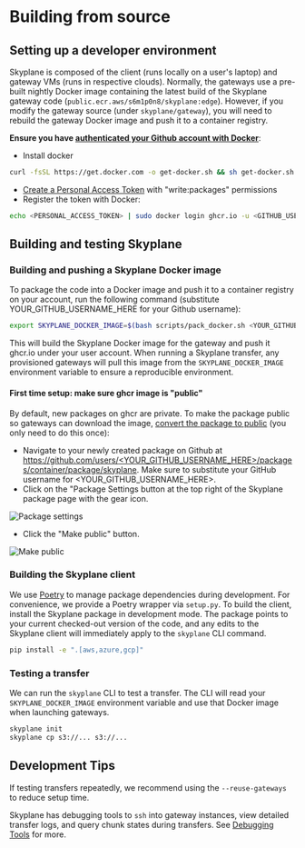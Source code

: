 # Building from source

## Setting up a developer environment

Skyplane is composed of the client (runs locally on a user's laptop) and gateway VMs (runs in respective clouds). Normally, the gateways use a pre-built nightly Docker image containing the latest build of the Skyplane gateway code (`public.ecr.aws/s6m1p0n8/skyplane:edge`). However, if you modify the gateway source (under `skyplane/gateway`), you will need to rebuild the gateway Docker image and push it to a container registry.

**Ensure you have [authenticated your Github account with Docker](https://docs.github.com/en/packages/working-with-a-github-packages-registry/working-with-the-container-registry#authenticating-to-the-container-registry)**:

* Install docker
```bash
curl -fsSL https://get.docker.com -o get-docker.sh && sh get-docker.sh
```
* [Create a Personal Access Token](https://github.com/settings/tokens/new) with "write:packages" permissions
* Register the token with Docker:
```bash
echo <PERSONAL_ACCESS_TOKEN> | sudo docker login ghcr.io -u <GITHUB_USERNAME> --password-stdin
```

## Building and testing Skyplane

### Building and pushing a Skyplane Docker image
To package the code into a Docker image and push it to a container registry on your account, run the following command (substitute YOUR_GITHUB_USERNAME_HERE for your Github username):

```bash
export SKYPLANE_DOCKER_IMAGE=$(bash scripts/pack_docker.sh <YOUR_GITHUB_USERNAME_HERE>)
```

This will build the Skyplane Docker image for the gateway and push it ghcr.io under your user account. When running a Skyplane transfer, any provisioned gateways will pull this image from the `SKYPLANE_DOCKER_IMAGE` environment variable to ensure a reproducible environment.

#### First time setup: make sure ghcr image is "public"

By default, new packages on ghcr are private. To make the package public so gateways can download the image, [convert the package to public](https://docs.github.com/en/packages/learn-github-packages/configuring-a-packages-access-control-and-visibility#configuring-visibility-of-container-images-for-your-personal-account) (you only need to do this once):
* Navigate to your newly created package on Github at [https://github.com/users/<YOUR_GITHUB_USERNAME_HERE>/packages/container/package/skyplane](https://github.com/users/<YOUR_GITHUB_USERNAME_HERE>/packages/container/package/skyplane). Make sure to substitute your GitHub username for <YOUR_GITHUB_USERNAME_HERE>.
* Click on the "Package Settings button at the top right of the Skyplane package page with the gear icon.

![Package settings](https://user-images.githubusercontent.com/453850/182975365-61d5e6f8-9d95-4445-8bdf-171f53f55c68.png)

* Click the "Make public" button.

![Make public](https://user-images.githubusercontent.com/453850/182975358-e2b66f9b-963b-432d-9b3c-d03b22e5ea1a.png)

### Building the Skyplane client
We use [Poetry](https://python-poetry.org/) to manage package dependencies during development. For convenience, we provide a Poetry wrapper via `setup.py`. To build the client, install the Skyplane package in development mode. The package points to your current checked-out version of the code, and any edits to the Skyplane client will immediately apply to the `skyplane` CLI command.
```bash
pip install -e ".[aws,azure,gcp]"
```

### Testing a transfer
We can run the `skyplane` CLI to test a transfer. The CLI will read your `SKYPLANE_DOCKER_IMAGE` environment variable and use that Docker image when launching gateways.

```bash
skyplane init
skyplane cp s3://... s3://...
```

## Development Tips 
If testing transfers repeatedly, we recommend using the `--reuse-gateways` to reduce setup time. 

Skyplane has debugging tools to `ssh` into gateway instances, view detailed transfer logs, and query chunk states during transfers. See [Debugging Tools](debugging.md) for more. 
